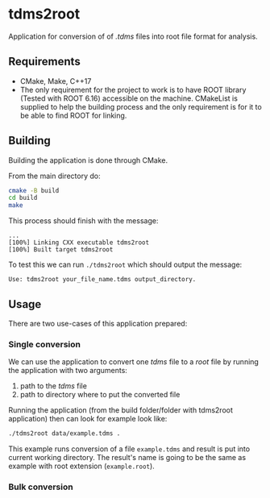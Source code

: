 # tdms2root

Application for conversion of of *.tdms* files into root file format for
analysis.

## Requirements

- CMake, Make, C++17
- The only requirement for the project to work is to have ROOT library (Tested
 with ROOT 6.16) accessible on the machine. CMakeList is supplied to help the
 building process and the only requirement is for it to be able to find ROOT
 for linking.

## Building 

Building the application is done through CMake. 

From the main directory do:

```bash
cmake -B build
cd build
make
```

This process should finish with the message: 
```
...
[100%] Linking CXX executable tdms2root
[100%] Built target tdms2root
```

To test this we can run `./tdms2root` which should output the message: 
```
Use: tdms2root your_file_name.tdms output_directory.
``````

## Usage

There are two use-cases of this application prepared:

### Single conversion

We can use the application to convert one *tdms* file to a *root* file by running the application with two arguments:
1) path to the *tdms* file
2) path to directory where to put the converted file 

Running the application (from the build folder/folder with tdms2root
application) then can look for example look like:

```bash
./tdms2root data/example.tdms .
```

This example runs conversion of a file `example.tdms` and result is put into
current working directory. The result's name is going to be the same as example
with root extension (`example.root`).

### Bulk conversion

